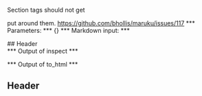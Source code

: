 Section tags should not get <p> put around them. https://github.com/bhollis/maruku/issues/117
*** Parameters: ***
{}
*** Markdown input: ***
<section markdown="1">
## Header
</section>
*** Output of inspect ***

*** Output of to_html ***
<section>
<h2>Header</h2>
</section>
